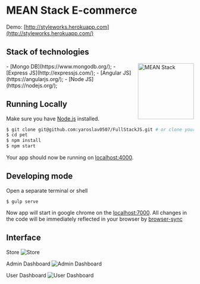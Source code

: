 # MEAN Stack E-commerce

Demo: [http://styleworks.herokuapp.com](http://styleworks.herokuapp.com/)

## Stack of technologies
<img align="right" src="https://www.dropbox.com/s/yg1rsufwp2pbcfq/MEAN_Stack.png?dl=1" alt="MEAN Stack" height="150px">
- [Mongo DB](https://www.mongodb.org/);
- [Express JS](http://expressjs.com/);
- [Angular JS](https://angularjs.org/);
- [Node JS](https://nodejs.org/);

## Running Locally

Make sure you have [Node.js](http://nodejs.org/) installed.

```sh
$ git clone git@github.com:yaroslav0507/FullStackJS.git # or clone your own fork
$ cd pet
$ npm install
$ npm start
```

Your app should now be running on [localhost:4000](http://localhost:4000/).

## Developing mode

Open a separate terminal or shell
```
$ gulp serve
```
Now app will start in google chrome on the [localhost:7000](http://localhost:7000/).
All changes in the code will be immediately reflected in your browser by [browser-sync](http://browsersync.io/)

## Interface
Store
![Store](https://www.dropbox.com/s/90f1i5d0yrah4zq/Macbook-Flat-Mockup_store.png?dl=1)

Admin Dashboard
![Admin Dashboard](https://www.dropbox.com/s/07u04pv6oq2muih/Macbook-Flat-Mockup_dashboard_admin.png?dl=1)

User Dashboard
![User Dashboard](https://www.dropbox.com/s/u71t93glo4adps5/Macbook-Flat-Mockup_dashboard_user.png?dl=1)
